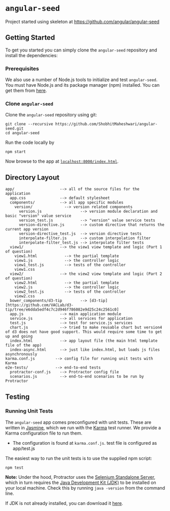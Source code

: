 # `angular-seed`

Project started using skeleton at https://github.com/angular/angular-seed

## Getting Started

To get you started you can simply clone the `angular-seed` repository and install the dependencies:

### Prerequisites

We also use a number of Node.js tools to initialize and test `angular-seed`. You must have Node.js
and its package manager (npm) installed. You can get them from [here][node].

### Clone `angular-seed`

Clone the `angular-seed` repository using git:

```
git clone --recursive https://github.com/ShobhitMaheshwari/angular-seed.git
cd angular-seed
```

Run the code locally by
```
npm start
```
Now browse to the app at [`localhost:8000/index.html`][local-app-url].




## Directory Layout

```
app/                    --> all of the source files for the application
  app.css               --> default stylesheet
  components/           --> all app specific modules
    version/              --> version related components
      version.js                 --> version module declaration and basic "version" value service
      version_test.js            --> "version" value service tests
      version-directive.js       --> custom directive that returns the current app version
      version-directive_test.js  --> version directive tests
      interpolate-filter.js      --> custom interpolation filter
      interpolate-filter_test.js --> interpolate filter tests
  view1/                --> the view1 view template and logic (Part 1 of question)
    view1.html            --> the partial template
    view1.js              --> the controller logic
    view1_test.js         --> tests of the controller
	view1.css
  view2/                --> the view2 view template and logic (Part 2 of question)
    view2.html            --> the partial template
    view2.js              --> the controller logic
    view2_test.js         --> tests of the controller
	view2.css
  bower_components/d3-tip        --> [d3-tip][https://github.com/VACLab/d3-tip/tree/e6dda5edf4c7c2d946f786082e9d25c24c2561c0]
  app.js                --> main application module
  service.js            --> all services for application
  test.js               --> test for service.js services
  chart.js              --> tried to make reusable chart but version4 of d3 does not have good support. This would require some time to get up and going
  index.html            --> app layout file (the main html template file of the app)
  index-async.html      --> just like index.html, but loads js files asynchronously
karma.conf.js         --> config file for running unit tests with Karma
e2e-tests/            --> end-to-end tests
  protractor-conf.js    --> Protractor config file
  scenarios.js          --> end-to-end scenarios to be run by Protractor
```


## Testing

### Running Unit Tests

The `angular-seed` app comes preconfigured with unit tests. These are written in [Jasmine][jasmine],
which we run with the [Karma][karma] test runner. We provide a Karma configuration file to run them.

* The configuration is found at `karma.conf.js`.
test file is configured as app/test.js

The easiest way to run the unit tests is to use the supplied npm script:

```
npm test
```

**Note:**
Under the hood, Protractor uses the [Selenium Standalone Server][selenium], which in turn requires
the [Java Development Kit (JDK)][jdk] to be installed on your local machine. Check this by running
`java -version` from the command line.

If JDK is not already installed, you can download it [here][jdk-download].




[angularjs]: https://angularjs.org/
[bower]: http://bower.io/
[git]: https://git-scm.com/
[http-server]: https://github.com/indexzero/http-server
[jasmine]: https://jasmine.github.io/
[jdk]: https://wikipedia.org/wiki/Java_Development_Kit
[jdk-download]: http://www.oracle.com/technetwork/java/javase/downloads
[karma]: https://karma-runner.github.io/
[local-app-url]: http://localhost:8000/index.html
[node]: https://nodejs.org/
[npm]: https://www.npmjs.org/
[protractor]: http://www.protractortest.org/
[selenium]: http://docs.seleniumhq.org/
[travis]: https://travis-ci.org/
[travis-docs]: https://docs.travis-ci.com/user/getting-started
[d3-tip]: https://github.com/VACLab/d3-tip/tree/e6dda5edf4c7c2d946f786082e9d25c24c2561c0
